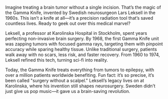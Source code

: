 Imagine treating a brain tumor without a single incision. That’s the magic of the Gamma Knife, invented by Swedish neurosurgeon Lars Leksell in the 1960s. This isn’t a knife at all—it’s a precision radiation tool that’s saved countless lives. Ready to geek out over this medical marvel?

Leksell, a professor at Karolinska Hospital in Stockholm, spent years perfecting non-invasive brain surgery. By 1968, the first Gamma Knife unit was zapping tumors with focused gamma rays, targeting them with pinpoint accuracy while sparing healthy tissue. Unlike traditional surgery, patients walk away with no scars, less risk, and faster recovery. From 1960 to 1974, Leksell refined this tech, turning sci-fi into reality.

Today, the Gamma Knife treats everything from tumors to epilepsy, with over a million patients worldwide benefiting. Fun fact: it’s so precise, it’s been called "surgery without a scalpel." Leksell’s legacy lives on at Karolinska, where his invention still shapes neurosurgery. Sweden didn’t just give us pop music—it gave us a brain-saving revolution.